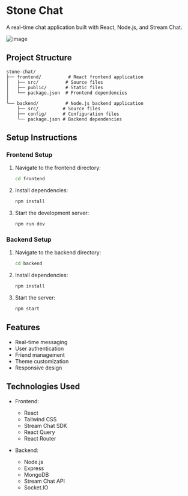 # Stone Chat

A real-time chat application built with React, Node.js, and Stream Chat.

![image](https://github.com/user-attachments/assets/c2ac9527-6869-48a1-bf1d-cac3b121160b)


## Project Structure

```
stone-chat/
├── frontend/          # React frontend application
│   ├── src/          # Source files
│   ├── public/       # Static files
│   └── package.json  # Frontend dependencies
│
└── backend/          # Node.js backend application
    ├── src/         # Source files
    ├── config/      # Configuration files
    └── package.json # Backend dependencies
```

## Setup Instructions

### Frontend Setup

1. Navigate to the frontend directory:
   ```bash
   cd frontend
   ```

2. Install dependencies:
   ```bash
   npm install
   ```

3. Start the development server:
   ```bash
   npm run dev
   ```

### Backend Setup

1. Navigate to the backend directory:
   ```bash
   cd backend
   ```

2. Install dependencies:
   ```bash
   npm install
   ```

3. Start the server:
   ```bash
   npm start
   ```

## Features

- Real-time messaging
- User authentication
- Friend management
- Theme customization
- Responsive design

## Technologies Used

- Frontend:
  - React
  - Tailwind CSS
  - Stream Chat SDK
  - React Query
  - React Router

- Backend:
  - Node.js
  - Express
  - MongoDB
  - Stream Chat API
  - Socket.IO 
